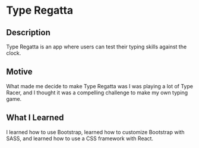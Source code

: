 # Type Regatta

## Description
Type Regatta is an app where users can test their typing skills against the clock.

## Motive
What made me decide to make Type Regatta was I was playing a lot of Type Racer, and I thought it was a compelling challenge to make my own typing game.

## What I Learned 
I learned how to use Bootstrap, learned how to customize Bootstrap with SASS, and learned how to use a CSS framework with React.